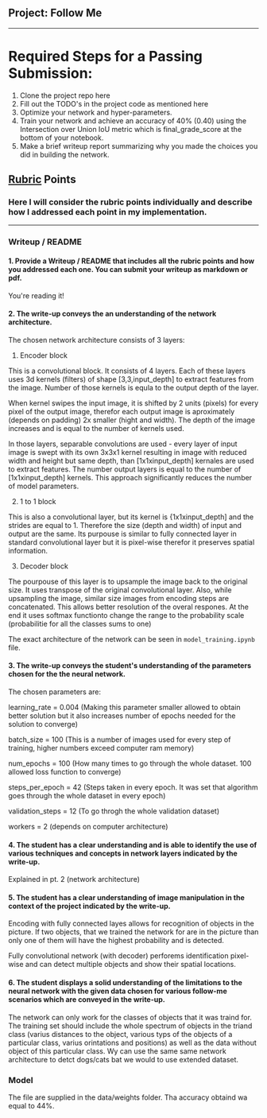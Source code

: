 ﻿## Project: Follow Me
---

# Required Steps for a Passing Submission:

1. Clone the project repo here
2. Fill out the TODO's in the project code as mentioned here
3. Optimize your network and hyper-parameters.
4. Train your network and achieve an accuracy of 40% (0.40) using the Intersection over Union IoU metric which is final_grade_score at the bottom of your notebook.
5. Make a brief writeup report summarizing why you made the choices you did in building the network.

## [Rubric](https://review.udacity.com/#!/rubrics/1067/view) Points
### Here I will consider the rubric points individually and describe how I addressed each point in my implementation.  

---
### Writeup / README

#### 1. Provide a Writeup / README that includes all the rubric points and how you addressed each one.  You can submit your writeup as markdown or pdf.  

You're reading it!

#### 2. The write-up conveys the an understanding of the network architecture.

The chosen network architecture consists of 3 layers:
1. Encoder block

This is a convolutional block. It consists of 4 layers. Each of these layers uses 3d kernels (filters) of shape [3,3,input_depth] to extract features from the image. Number of those kernels is equla to the output depth of the layer. 

When kernel swipes the input image, it is shifted by 2 units (pixels) for every pixel of the output image, therefor each output image is aproximately (depends on padding) 2x smaller (hight and width). The depth of the image increases and is equal to the number of kernels used. 

In those layers, separable convolutions are used - every layer of input image is swept with its own 3x3x1 kernel resulting in image with reduced width and height but same depth, than [1x1xinput_depth] kernales are used to extract features. The number output layers is equal to the number of [1x1xinput_depth] kernels. This approach significantly reduces the number of model parameters.

2. 1 to 1 block

This is also a convolutional layer, but its kernel is {1x1xinput_depth] and the strides are equal to 1. Therefore the size (depth and width) of input and output are the same. Its purpouse is similar to fully connected layer in standard convolutional layer but it is pixel-wise therefor it preserves spatial information.


3. Decoder block

The pourpouse of this layer is to upsample the image back to the original size. It uses transpose of the original convolutional layer. Also, while upsampling the image, similar size images from encoding steps are concatenated. This allows better resolution of the overal respones. At the end it uses softmax functionto change the range to the probability scale (probabilitie for all the classes sums to one)

The exact architecture of the network can be seen in `model_training.ipynb` file.

#### 3. The write-up conveys the student's understanding of the parameters chosen for the the neural network.

The chosen parameters are:

learning_rate = 0.004 (Making this parameter smaller allowed to obtain better solution but it also increases number of epochs needed for the solution to converge)

batch_size = 100 (This is a number of images used for every step of training, higher numbers exceed computer ram memory)

num_epochs = 100 (How many times to go through the whole dataset. 100 allowed loss function to converge)

steps_per_epoch = 42 (Steps taken in every epoch. It was set that algorithm goes through the whole dataset in every epoch)

validation_steps = 12 (To go throgh the whole validation dataset)

workers = 2 (depends on computer architecture)

#### 4. The student has a clear understanding and is able to identify the use of various techniques and concepts in network layers indicated by the write-up.

Explained in pt. 2 (network architecture)

#### 5. The student has a clear understanding of image manipulation in the context of the project indicated by the write-up.

Encoding with fully connected layes allows for recognition of objects in the picture. If two objects, that we trained the network for are in the picture than only one of them will have the highest probability and is detected.

Fully convolutional network (with decoder) perforems identification pixel-wise and can detect multiple objects and show their spatial locations.

#### 6. The student displays a solid understanding of the limitations to the neural network with the given data chosen for various follow-me scenarios which are conveyed in the write-up.

The network can only work for the classes of objects that it was traind for. The training set should include the whole spectrum of objects in the triand class (varius distances to the object, various typs of the objects of a particular class, varius orintations and positions) as well as the data without object of this particular class. Wy can use the same same network architecture to detct dogs/cats bat we would to use extended dataset.

### Model

The file are supplied in the data/weights folder. Tha accuracy obtaind wa equal to 44%.
